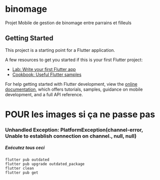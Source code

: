 # binomage

Projet Mobile de gestion de binomage entre parrains et filleuls

## Getting Started

This project is a starting point for a Flutter application.

A few resources to get you started if this is your first Flutter project:

- [Lab: Write your first Flutter app](https://docs.flutter.dev/get-started/codelab)
- [Cookbook: Useful Flutter samples](https://docs.flutter.dev/cookbook)

For help getting started with Flutter development, view the
[online documentation](https://docs.flutter.dev/), which offers tutorials,
samples, guidance on mobile development, and a full API reference.


# POUR les images si ça ne passe pas
### Unhandled Exception: PlatformException(channel-error, Unable to establish connection on channel., null, null)
##### Exécutez tous ceci
    flutter pub outdated
    flutter pub upgrade outdated_package
    flutter clean
    flutter pub get